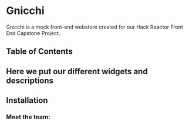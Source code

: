 # Gnicchi

  Gnicchi is a mock front-end webstore created for our Hack Reactor Front End Capstone Project. 
  
  
  
## Table of Contents


## Here we put our different widgets and descriptions


## Installation


### Meet the team:


